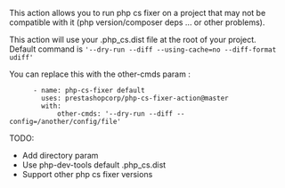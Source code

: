 This action allows you to run php cs fixer on a project that may not be compatible with it (php version/composer deps ... or other problems).

This action will use your .php_cs.dist file at the root of your project.  
Default command is `'--dry-run --diff --using-cache=no --diff-format udiff'`  

You can replace this with the other-cmds param :  
```
      - name: php-cs-fixer default
        uses: prestashopcorp/php-cs-fixer-action@master
        with:
            other-cmds: '--dry-run --diff --config=/another/config/file'
```

TODO:  
- Add directory param
- Use php-dev-tools default .php_cs.dist
- Support other php cs fixer versions
